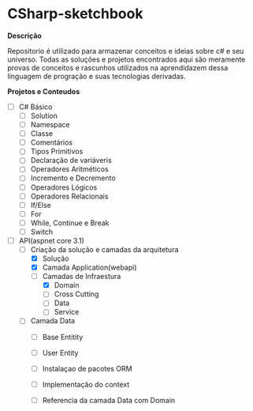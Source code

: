 # CSharp-sketchbook


**Descrição**

Repositorio é utilizado para armazenar conceitos e ideias sobre c# e seu universo. Todas as soluções e projetos encontrados aqui são meramente provas de conceitos e rascunhos utilizados na aprendidazem dessa linguagem de progração e suas tecnologias derivadas.


**Projetos e Conteudos**

 - [ ] C# Básico
	 - [ ] Solution
	 - [ ] Namespace
	 - [ ] Classe
	 - [ ] Comentários
	 - [ ] Tipos Primitivos
	 - [ ] Declaração de variáveris
	 - [ ] Operadores Aritméticos
	 - [ ] Incremento e Decremento
	 - [ ] Operadores Lógicos
	 - [ ] Operadores Relacionais
	 - [ ] If/Else
	 - [ ] For
	 - [ ] While, Continue e Break
	 - [ ] Switch
 - [ ] API(aspnet core 3.1)
     - [ ]  Criação da solução e camadas da arquitetura
	      - [x]  Solução
	      - [x]  Camada Application(webapi)
	      - [ ]  Camadas de Infraestura
		      - [x]  Domain
		      - [ ] Cross Cutting
		      - [ ] Data
		      - [ ] Service
     - [ ] Camada Data
	     - [ ] Base Entitity
	     - [ ] User Entity
	     - [ ] Instalaçao de pacotes ORM
	     - [ ] Implementação do context
	     - [ ] Referencia da camada Data com Domain
		
